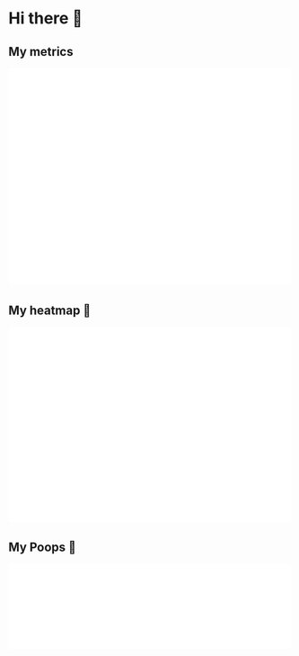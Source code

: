 # Hi there 👋

<!--
**BlackCloud37/BlackCloud37** is a ✨ _special_ ✨ repository because its `README.md` (this file) appears on your GitHub profile.

Here are some ideas to get you started:

- 🔭 I’m currently working on ...
- 🌱 I’m currently learning ...
- 👯 I’m looking to collaborate on ...
- 🤔 I’m looking for help with ...
- 💬 Ask me about ...
- 📫 How to reach me: ...
- 😄 Pronouns: ...
- ⚡ Fun fact: ...
-->

## My metrics

![Metrics](/github-metrics.svg)

## My heatmap 📅

![Isocalendar](/metrics.plugin.isocalendar.fullyear.svg)

## My Poops 💩

![Poopmap](/metrics.plugin.poopmap.svg)
